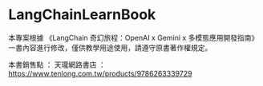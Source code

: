 # LangChainLearnBook

本專案根據 《LangChain 奇幻旅程：OpenAI x Gemini x 多模態應用開發指南》 一書內容進行修改，僅供教學用途使用，請遵守原書著作權規定。

本書銷售點 ：
天瓏網路書店 ： https://www.tenlong.com.tw/products/9786263339729